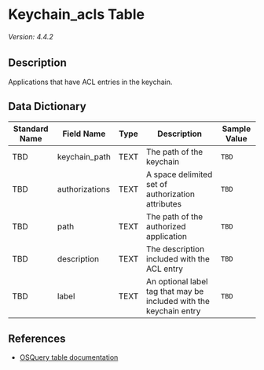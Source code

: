 # Keychain_acls Table
###### Version: 4.4.2

## Description
Applications that have ACL entries in the keychain.

## Data Dictionary
|Standard Name|Field Name|Type|Description|Sample Value|
|---|---|---|---|---|
|TBD|keychain_path|TEXT|The path of the keychain|`TBD`|
|TBD|authorizations|TEXT|A space delimited set of authorization attributes|`TBD`|
|TBD|path|TEXT|The path of the authorized application|`TBD`|
|TBD|description|TEXT|The description included with the ACL entry|`TBD`|
|TBD|label|TEXT|An optional label tag that may be included with the keychain entry|`TBD`|

## References
* [OSQuery table documentation](https://osquery.io/schema/current#keychain_acls)
